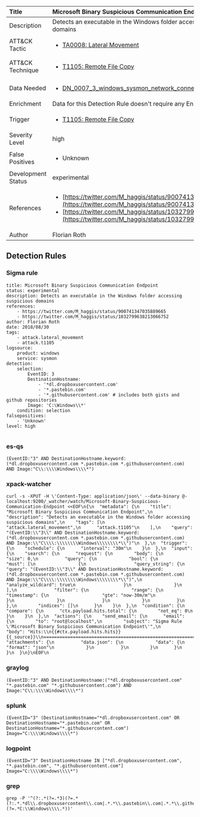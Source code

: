 | Title                | Microsoft Binary Suspicious Communication Endpoint                                                                                                                                                 |
|:---------------------|:------------------------------------------------------------------------------------------------------------------------------------------------------------|
| Description          | Detects an executable in the Windows folder accessing suspicious domains                                                                                                                                           |
| ATT&amp;CK Tactic    |  <ul><li>[TA0008: Lateral Movement](https://attack.mitre.org/tactics/TA0008)</li></ul>  |
| ATT&amp;CK Technique | <ul><li>[T1105: Remote File Copy](https://attack.mitre.org/techniques/T1105)</li></ul>  |
| Data Needed          | <ul><li>[DN_0007_3_windows_sysmon_network_connection](../Data_Needed/DN_0007_3_windows_sysmon_network_connection.md)</li></ul>  |
| Enrichment           |  Data for this Detection Rule doesn't require any Enrichments.  |
| Trigger              | <ul><li>[T1105: Remote File Copy](../Triggers/T1105.md)</li></ul>  |
| Severity Level       | high |
| False Positives      | <ul><li>Unknown</li></ul>  |
| Development Status   | experimental |
| References           | <ul><li>[https://twitter.com/M_haggis/status/900741347035889665](https://twitter.com/M_haggis/status/900741347035889665)</li><li>[https://twitter.com/M_haggis/status/1032799638213066752](https://twitter.com/M_haggis/status/1032799638213066752)</li></ul>  |
| Author               | Florian Roth |


## Detection Rules

### Sigma rule

```
title: Microsoft Binary Suspicious Communication Endpoint
status: experimental
description: Detects an executable in the Windows folder accessing suspicious domains
references:
    - https://twitter.com/M_haggis/status/900741347035889665
    - https://twitter.com/M_haggis/status/1032799638213066752
author: Florian Roth
date: 2018/08/30
tags:
    - attack.lateral_movement
    - attack.t1105
logsource:
    product: windows
    service: sysmon
detection:
    selection:
        EventID: 3
        DestinationHostname: 
            - '*dl.dropboxusercontent.com'
            - '*.pastebin.com'
            - '*.githubusercontent.com' # includes both gists and github repositories
        Image: 'C:\Windows\\*'
    condition: selection
falsepositives:
    - 'Unknown'
level: high


```





### es-qs
    
```
(EventID:"3" AND DestinationHostname.keyword:(*dl.dropboxusercontent.com *.pastebin.com *.githubusercontent.com) AND Image:"C\\:\\\\Windows\\\\*")
```


### xpack-watcher
    
```
curl -s -XPUT -H \'Content-Type: application/json\' --data-binary @- localhost:9200/_watcher/watch/Microsoft-Binary-Suspicious-Communication-Endpoint <<EOF\n{\n  "metadata": {\n    "title": "Microsoft Binary Suspicious Communication Endpoint",\n    "description": "Detects an executable in the Windows folder accessing suspicious domains",\n    "tags": [\n      "attack.lateral_movement",\n      "attack.t1105"\n    ],\n    "query": "(EventID:\\"3\\" AND DestinationHostname.keyword:(*dl.dropboxusercontent.com *.pastebin.com *.githubusercontent.com) AND Image:\\"C\\\\:\\\\\\\\Windows\\\\\\\\*\\")"\n  },\n  "trigger": {\n    "schedule": {\n      "interval": "30m"\n    }\n  },\n  "input": {\n    "search": {\n      "request": {\n        "body": {\n          "size": 0,\n          "query": {\n            "bool": {\n              "must": [\n                {\n                  "query_string": {\n                    "query": "(EventID:\\"3\\" AND DestinationHostname.keyword:(*dl.dropboxusercontent.com *.pastebin.com *.githubusercontent.com) AND Image:\\"C\\\\:\\\\\\\\Windows\\\\\\\\*\\")",\n                    "analyze_wildcard": true\n                  }\n                }\n              ],\n              "filter": {\n                "range": {\n                  "timestamp": {\n                    "gte": "now-30m/m"\n                  }\n                }\n              }\n            }\n          }\n        },\n        "indices": []\n      }\n    }\n  },\n  "condition": {\n    "compare": {\n      "ctx.payload.hits.total": {\n        "not_eq": 0\n      }\n    }\n  },\n  "actions": {\n    "send_email": {\n      "email": {\n        "to": "root@localhost",\n        "subject": "Sigma Rule \'Microsoft Binary Suspicious Communication Endpoint\'",\n        "body": "Hits:\\n{{#ctx.payload.hits.hits}}{{_source}}\\n================================================================================\\n{{/ctx.payload.hits.hits}}",\n        "attachments": {\n          "data.json": {\n            "data": {\n              "format": "json"\n            }\n          }\n        }\n      }\n    }\n  }\n}\nEOF\n
```


### graylog
    
```
(EventID:"3" AND DestinationHostname:("*dl.dropboxusercontent.com" "*.pastebin.com" "*.githubusercontent.com") AND Image:"C\\:\\\\Windows\\\\*")
```


### splunk
    
```
(EventID="3" (DestinationHostname="*dl.dropboxusercontent.com" OR DestinationHostname="*.pastebin.com" OR DestinationHostname="*.githubusercontent.com") Image="C:\\\\Windows\\\\*")
```


### logpoint
    
```
(EventID="3" DestinationHostname IN ["*dl.dropboxusercontent.com", "*.pastebin.com", "*.githubusercontent.com"] Image="C:\\\\Windows\\\\*")
```


### grep
    
```
grep -P '^(?:.*(?=.*3)(?=.*(?:.*.*dl\\.dropboxusercontent\\.com|.*.*\\.pastebin\\.com|.*.*\\.githubusercontent\\.com))(?=.*C:\\Windows\\\\.*))'
```



